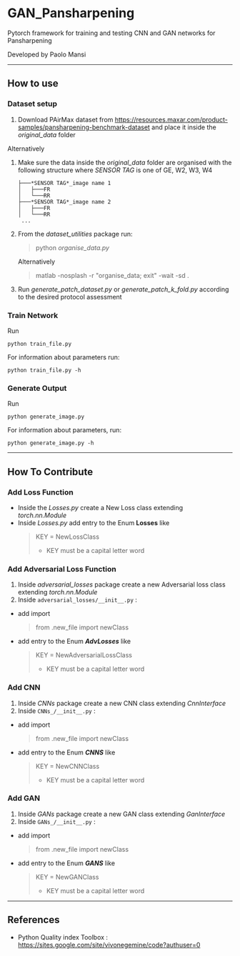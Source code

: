 # GAN_Pansharpening

Pytorch framework for training and testing CNN and GAN networks
for Pansharpening

Developed by Paolo Mansi
***

## How to use

### Dataset setup

1. Download PAirMax dataset from https://resources.maxar.com/product-samples/pansharpening-benchmark-dataset
   and place it inside the _original_data_ folder

Alternatively

1. Make sure the data inside the _original_data_ folder are organised with the following structure
   where *SENSOR TAG* is one of GE, W2, W3, W4
    ```
    ├───*SENSOR TAG*_image name 1
    │   ├───FR
    │   └───RR
    ├───*SENSOR TAG*_image name 2
    │   ├───FR
    │   └───RR
     ...
    ```

2. From the _dataset_utilities_ package run:
   > python _organise_data.py_

    Alternatively
    > matlab -nosplash -r "organise_data; exit" -wait -sd .

3. Run _generate_patch_dataset.py_ or _generate_patch_k_fold.py_ according to the desired protocol assessment

### Train Network

Run

    python train_file.py

For information about parameters run:

    python train_file.py -h

### Generate Output

Run

    python generate_image.py

For information about parameters, run:

    python generate_image.py -h

***

## How To Contribute

### Add Loss Function

* Inside the _Losses.py_ create a New Loss class extending _torch.nn.Module_
* Inside _Losses.py_ add entry to the Enum **Losses** like
  > KEY = NewLossClass
  >- KEY must be a capital letter word

### Add Adversarial Loss Function

1. Inside _adversarial_losses_ package create a new Adversarial loss class extending _torch.nn.Module_
2. Inside ```adversarial_losses/__init__.py``` :

* add import
  > from .new_file import newClass
* add entry to the Enum ***AdvLosses*** like
  > KEY = NewAdversarialLossClass
  >  - KEY must be a capital letter word

### Add CNN

1. Inside _CNNs_ package create a new CNN class extending _CnnInterface_
2. Inside ```CNNs_/__init__.py``` :

* add import
  > from .new_file import newClass
* add entry to the Enum ***CNNS*** like
  > KEY = NewCNNClass
  >  - KEY must be a capital letter word

### Add GAN

1. Inside _GANs_ package create a new GAN class extending _GanInterface_
2. Inside ```GANs_/__init__.py``` :

* add import
  > from .new_file import newClass
* add entry to the Enum ***GANS*** like
  > KEY = NewGANClass
  >  - KEY must be a capital letter word

***

## References

* Python Quality index Toolbox : https://sites.google.com/site/vivonegemine/code?authuser=0
 